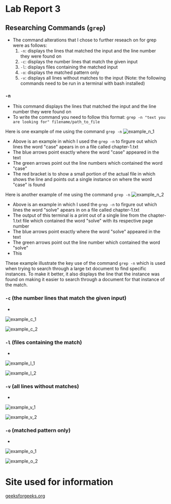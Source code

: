 # Lab Report 3

## Researching Commands (`grep`)
* The command alterations that I chose to further reseach on for grep were as follows:
  1. `-n`: displays the lines that matched the input and the line number they were found on
  2. `-c`: displays the number lines that match the given input
  3. `-l`: displays files containing the matched input
  4. `-o`: displays the matched pattern only
  5. `-v`: displays all lines without matches to the input
(Note: the following commands need to be run in a terminal with bash installed)
### `-n`
* This command displays the lines that matched the input and the line number they were found on
* To write the command you need to follow this format: `grep -n "text you are looking for" filename/path_to_file`

Here is one example of me using the command `grep -n`
![example_n_1](https://user-images.githubusercontent.com/130005453/236670082-91ed1bd1-736e-4f3a-b561-0d1fe276b86f.png)
* Above is an example in which I used the `grep -n` to firgure out which lines the word "case" apears in on a file called chapter-1.txt
* The blue arrows point exactly where the word "case" appeared in the text
* The green arrows point out the line numbers which contained the word "case"
* The red bracket is to show a small portion of the actual file in which shows the line and points out a single instance on where the word "case" is found

Here is another example of me using the command `grep -n`
![example_n_2](https://user-images.githubusercontent.com/130005453/236669812-7098e9f4-2b46-4431-bbd3-27c018b3a2bb.png)
* Above is an example in which I used the `grep -n` to firgure out which lines the word "solve" apears in on a file called chapter-1.txt
* The output of this terminal is a print out of a single line from the chapter-1.txt file which contained the word "solve" with its respective page number
* The blue arrows point exactly where the word "solve" appeared in the text
* The green arrows point out the line number which contained the word "solve"
* This 

These example illustrate the key use of the command `grep -n` which is used when trying to search through a large txt document to find specific instances. To make it better, it also displays the line that the instance was found on making it easier to search through a document for that instance of the match.

### `-c` (the number lines that match the given input)
* 
![example_c_1](https://user-images.githubusercontent.com/130005453/236668771-ab3c64a0-505b-4d1f-bc75-524b6528f8f9.png)

![example_c_2](https://user-images.githubusercontent.com/130005453/236669531-0c707fa0-feed-4003-a47f-d3b54549dc79.png)

### `-l` (files containing the match)
* 
![example_l_1](https://user-images.githubusercontent.com/130005453/236739301-b96267d0-f40c-4ef8-af9f-00f892697b2e.png)

![example_l_2](https://user-images.githubusercontent.com/130005453/236739449-8db85ac6-96c3-4b0a-8598-1dd5814865c7.png)


### `-v` (all lines without matches)
* 
![example_v_1](https://user-images.githubusercontent.com/130005453/236737925-18fdf87d-9118-4127-85e6-bf9d8b5d0c37.png)

![example_v_2](https://user-images.githubusercontent.com/130005453/236738630-3ce140f4-ff1c-4bf7-8e1c-eb932ea31e85.png)


### `-o` (matched pattern only)
*
![example_o_1](https://user-images.githubusercontent.com/130005453/236736410-6cdaba12-3a83-45a0-84a3-d4c40df5561e.png)

![example_o_2](https://user-images.githubusercontent.com/130005453/236736984-1a409403-b8a0-43c2-8875-ecac1ff15614.png)

# Site used for information
[geeksforgeeks.org](https://www.geeksforgeeks.org/grep-command-in-unixlinux/)
